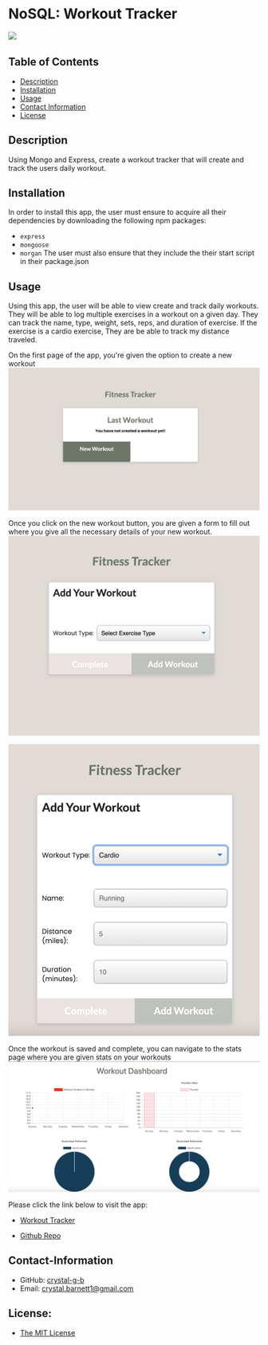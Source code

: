 # NoSQL: Workout Tracker

  <a href="https://img.shields.io/badge/License-MIT-brightgreen"><img src="https://img.shields.io/badge/License-MIT-brightgreen"></a>

  ## Table of Contents
  * [Description](#description)
  * [Installation](#installation)
  * [Usage](#usage)
  * [Contact Information](#contact-information)
  * [License](#license)
  
  
  ## Description
  Using Mongo and Express, create a workout tracker that will create and track the users daily workout.
  ## Installation
  In order to install this app, the user must ensure to acquire all their dependencies by downloading the following npm packages: 
  * `express` 
  * `mongoose` 
  * `morgan` 
  The user must also ensure that they include the their start script in their package.json

  ## Usage
  Using this app, the user will be able to view create and track daily workouts. They will be able to log multiple exercises in a workout on a given day. They can track the name, type, weight, sets, reps, and duration of exercise. If the exercise is a cardio exercise, They are be able to track my distance traveled.
  
  On the first page of the app, you're given the option to create a new workout
  ![homepage](./public/assets/start.png)

  Once you click on the new workout button, you are given a form to fill out where you give all the necessary details of your new workout.
  ![form1](./public/assets/createworkout.png)

  ![form2](./public/assets/createworkout2.png)

  Once the workout is saved and complete, you can navigate to the stats page where you are given stats on your workouts
  ![stats](./public/assets/stats.png)

  Please click the link below to visit the app:
  * [Workout Tracker](https://quiet-garden-62852.herokuapp.com/)

  * [Github Repo](https://github.com/crystal-g-b/NoSQL-Workout-Tracker)
 
  ## Contact-Information
  * GitHub: [crystal-g-b](https://github.com/crystal-g-b)
  * Email: crystal.barnett1@gmail.com

  ## License:
  * [The MIT License](https://opensource.org/license/MIT)
